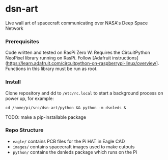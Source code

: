 # dsn-art
Live wall art of spacecraft communicating over NASA's Deep Space Network


### Prerequisites
Code written and tested on RasPi Zero W. Requires the CircuitPython NeoPixel library running on RasPi. Follow [Adafruit instructions](https://learn.adafruit.com/circuitpython-on-raspberrypi-linux/overview]. Functions in this library must be run as root.

### Install
Clone repository and dd to `/etc/rc.local` to start a background process on power up, for example:

```
cd /home/pi/src/dsn-art/python && python -m dsnleds &
```

TODO: make a pip-installable package

### Repo Structure
- `eagle/` contains PCB files for the Pi HAT in Eagle CAD
- `images/` contains spacecraft images used to make cutouts
- `python/` contains the dsnleds package which runs on the Pi
